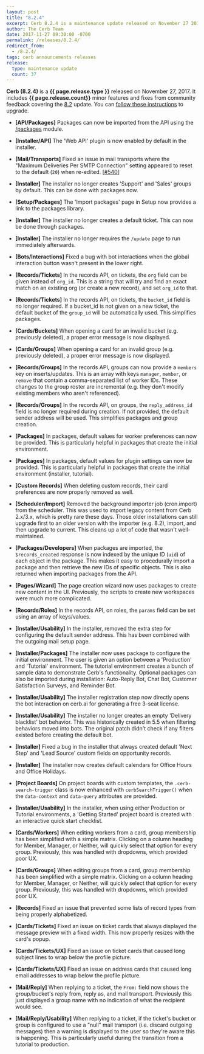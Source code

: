 ```yaml
---
layout: post
title: "8.2.4"
excerpt: Cerb 8.2.4 is a maintenance update released on November 27 2017 with 37 minor features and fixes from community feedback.
author: The Cerb Team
date: 2017-11-27 09:30:00 -0700
permalink: /releases/8.2.4/
redirect_from:
  - /8.2.4/
tags: cerb announcements releases
release:
  type: maintenance update
  count: 37
---
```


**Cerb (8.2.4)** is a **{{ page.release.type }}** released on November 27, 2017. It includes **{{ page.release.count}}** minor features and fixes from community feedback covering the [8.2](/releases/8.2/) update.  You can [follow these instructions](/docs/upgrading/) to upgrade.

* **[API/Packages]** Packages can now be imported from the API using the [/packages](/docs/api/modules/packages/) module.

* **[Installer/API]** The 'Web API' plugin is now enabled by default in the installer.

* **[Mail/Transports]** Fixed an issue in mail transports where the "Maximum Deliveries Per SMTP Connection" setting appeared to reset to the default (`20`) when re-edited. [[#540](https://github.com/jstanden/cerb/issues/540)]

* **[Installer]** The installer no longer creates 'Support' and 'Sales' groups by default. This can be done with packages now.

* **[Setup/Packages]** The 'Import packages' page in Setup now provides a link to the packages library.

* **[Installer]** The installer no longer creates a default ticket. This can now be done through packages.

* **[Installer]** The installer no longer requires the `/update` page to run immediately afterwards.

* **[Bots/Interactions]** Fixed a bug with bot interactions when the global interaction button wasn't present in the lower right.

* **[Records/Tickets]** In the records API, on tickets, the `org` field can be given instead of `org_id`. This is a string that will try and find an exact match on an existing org (or create a new record), and set `org_id` to that.

* **[Records/Tickets]** In the records API, on tickets, the `bucket_id` field is no longer required. If a bucket_id is not given on a new ticket, the default bucket of the `group_id` will be automatically used. This simplifies packages.

* **[Cards/Buckets]** When opening a card for an invalid bucket (e.g. previously deleted), a proper error message is now displayed.

* **[Cards/Groups]** When opening a card for an invalid group (e.g. previously deleted), a proper error message is now displayed.

* **[Records/Groups]** In the records API, groups can now provide a `members` key on inserts/updates. This is an array with keys `manager`, `member`, or `remove` that contain a comma-separated list of worker IDs. These changes to the group roster are incremental (e.g. they don't modify existing members who aren't referenced).

* **[Records/Groups]** In the records API, on groups, the `reply_address_id` field is no longer required during creation. If not provided, the default sender address will be used. This simplifies packages and group creation.

* **[Packages]** In packages, default values for worker preferences can now be provided. This is particularly helpful in packages that create the initial environment.

* **[Packages]** In packages, default values for plugin settings can now be provided. This is particularly helpful in packages that create the initial environment (installer, tutorial).

* **[Custom Records]** When deleting custom records, their card preferences are now properly removed as well.

* **[Scheduler/Import]** Removed the background importer job (cron.import) from the scheduler. This was used to import legacy content from Cerb 2.x/3.x, which is pretty rare these days. Those older installations can still upgrade first to an older version with the importer (e.g. 8.2), import, and then upgrade to current. This cleans up a lot of code that wasn't well-maintained.

* **[Packages/Developers]** When packages are imported, the `$records_created` response is now indexed by the unique ID (`uid`) of each object in the package. This makes it easy to procedurally import a package and then retrieve the new IDs of specific objects. This is also returned when importing packages from the API.

* **[Pages/Wizard]** The page creation wizard now uses packages to create new content in the UI. Previously, the scripts to create new workspaces were much more complicated.

* **[Records/Roles]** In the records API, on roles, the `params` field can be set using an array of keys/values.

* **[Installer/Usability]** In the installer, removed the extra step for configuring the default sender address. This has been combined with the outgoing mail setup page.

* **[Installer/Packages]** The installer now uses package to configure the initial environment. The user is given an option between a 'Production' and 'Tutorial' environment. The tutorial environment creates a bunch of sample data to demonstrate Cerb's functionality. Optional packages can also be imported during installation: Auto-Reply Bot, Chat Bot, Customer Satisfaction Surveys, and Reminder Bot.

* **[Installer/Usability]** The installer registration step now directly opens the bot interaction on cerb.ai for generating a free 3-seat license.

* **[Installer/Usability]** The installer no longer creates an empty 'Delivery blacklist' bot behavior. This was historically created in 5.5 when filtering behaviors moved into bots. The original patch didn't check if any filters existed before creating the default bot.

* **[Installer]** Fixed a bug in the installer that always created default 'Next Step' and 'Lead Source' custom fields on opportunity records.

* **[Installer]** The installer now creates default calendars for Office Hours and Office Holidays.

* **[Project Boards]** On project boards with custom templates, the `.cerb-search-trigger` class is now enhanced with `cerbSearchTrigger()` when the `data-context` and `data-query` attributes are provided.

* **[Installer/Usability]** In the installer, when using either Production or Tutorial environments, a 'Getting Started' project board is created with an interactive quick start checklist.

* **[Cards/Workers]** When editing workers from a card, group membership has been simplified with a simple matrix. Clicking on a column heading for Member, Manager, or Neither, will quickly select that option for every group. Previously, this was handled with dropdowns, which provided poor UX.

* **[Cards/Groups]** When editing groups from a card, group membership has been simplified with a simple matrix. Clicking on a column heading for Member, Manager, or Neither, will quickly select that option for every group. Previously, this was handled with dropdowns, which provided poor UX.

* **[Records]** Fixed an issue that prevented some lists of record types from being properly alphabetized.

* **[Cards/Tickets]** Fixed an issue on ticket cards that always displayed the message preview with a fixed width. This now properly resizes with the card's popup.

* **[Cards/Tickets/UX]** Fixed an issue on ticket cards that caused long subject lines to wrap below the profile picture.

* **[Cards/Tickets/UX]** Fixed an issue on address cards that caused long email addresses to wrap below the profile picture.

* **[Mail/Reply]** When replying to a ticket, the `From:` field now shows the group/bucket's reply from, reply as, and mail transport. Previously this just displayed a group name with no indication of what the recipient would see.

* **[Mail/Reply/Usability]** When replying to a ticket, if the ticket's bucket or group is configured to use a "null" mail transport (i.e. discard outgoing messages) then a warning is displayed to the user so they're aware this is happening. This is particularly useful during the transition from a tutorial to production.


